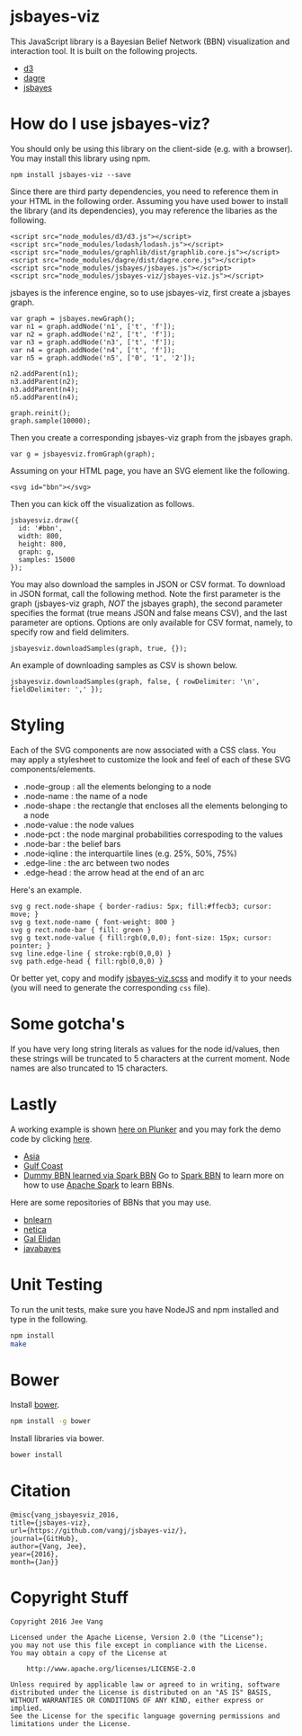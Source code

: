 jsbayes-viz
===========

This JavaScript library is a Bayesian Belief Network (BBN) visualization and interaction tool. It is built on the following projects.

* [d3](https://github.com/mbostock/d3)
* [dagre](https://github.com/cpettitt/dagre)
* [jsbayes](https://github.com/vangj/jsbayes)

# How do I use jsbayes-viz?

You should only be using this library on the client-side (e.g. with a browser). You may install this library using npm.

`npm install jsbayes-viz --save`

Since there are third party dependencies, you need to reference them in your HTML in the following order. Assuming you have used bower to install the library (and its dependencies), you may reference the libaries as the following.

```
<script src="node_modules/d3/d3.js"></script>
<script src="node_modules/lodash/lodash.js"></script>
<script src="node_modules/graphlib/dist/graphlib.core.js"></script>
<script src="node_modules/dagre/dist/dagre.core.js"></script>
<script src="node_modules/jsbayes/jsbayes.js"></script>
<script src="node_modules/jsbayes-viz/jsbayes-viz.js"></script>
```

jsbayes is the inference engine, so to use jsbayes-viz, first create a jsbayes graph.

```
var graph = jsbayes.newGraph();
var n1 = graph.addNode('n1', ['t', 'f']);
var n2 = graph.addNode('n2', ['t', 'f']);
var n3 = graph.addNode('n3', ['t', 'f']);
var n4 = graph.addNode('n4', ['t', 'f']);
var n5 = graph.addNode('n5', ['0', '1', '2']);

n2.addParent(n1);
n3.addParent(n2);
n3.addParent(n4);
n5.addParent(n4);

graph.reinit();
graph.sample(10000);
```

Then you create a corresponding jsbayes-viz graph from the jsbayes graph.

```
var g = jsbayesviz.fromGraph(graph);
```

Assuming on your HTML page, you have an SVG element like the following.

```
<svg id="bbn"></svg>
```

Then you can kick off the visualization as follows.

```
jsbayesviz.draw({
  id: '#bbn',
  width: 800,
  height: 800,
  graph: g,
  samples: 15000
});
```

You may also download the samples in JSON or CSV format. To download in JSON format, call the following method. Note the first parameter is the graph (jsbayes-viz graph, *NOT* the jsbayes graph), the second parameter specifies the format (true means JSON and false means CSV), and the last parameter are options. Options are only available for CSV format, namely, to specify row and field delimiters.


```
jsbayesviz.downloadSamples(graph, true, {});
```

An example of downloading samples as CSV is shown below.

```
jsbayesviz.downloadSamples(graph, false, { rowDelimiter: '\n', fieldDelimiter: ',' });
```

# Styling
Each of the SVG components are now associated with a CSS class. You may apply a stylesheet to customize the look and feel of each of these SVG components/elements.

* .node-group : all the elements belonging to a node
* .node-name : the name of a node
* .node-shape : the rectangle that encloses all the elements belonging to a node
* .node-value : the node values
* .node-pct : the node marginal probabilities correspoding to the values
* .node-bar : the belief bars
* .node-iqline : the interquartile lines (e.g. 25%, 50%, 75%)
* .edge-line : the arc between two nodes
* .edge-head : the arrow head at the end of an arc

Here's an example.

```
svg g rect.node-shape { border-radius: 5px; fill:#ffecb3; cursor: move; }
svg g text.node-name { font-weight: 800 }
svg g rect.node-bar { fill: green }
svg g text.node-value { fill:rgb(0,0,0); font-size: 15px; cursor: pointer; }
svg line.edge-line { stroke:rgb(0,0,0) }
svg path.edge-head { fill:rgb(0,0,0) }
```

Or better yet, copy and modify [jsbayes-viz.scss](jsbayes-viz.scss) and modify it to your needs (you will need to generate the corresponding `css` file).

# Some gotcha's
If you have very long string literals as values for the node id/values, then these strings will be truncated to 5 characters at the current moment. Node names are also truncated to 15 characters.

# Lastly
A working example is shown [here on Plunker](https://run.plnkr.co/plunks/fjL6Yq/) and you may fork the demo code by clicking [here](https://plnkr.co/edit/fjL6Yq).

* [Asia](https://run.plnkr.co/plunks/CJe4LbYhx42TAPXjIUum/)
* [Gulf Coast](https://kelvinfkr.github.io/Gulf_Coast/)
* [Dummy BBN learned via Spark BBN](https://run.plnkr.co/plunks/GFcem156HC2EwRECmtyH/) Go to [Spark BBN](https://github.com/vangj/spark-bbn) to learn more on how to use [Apache Spark](https://spark.apache.org/) to learn BBNs.

Here are some repositories of BBNs that you may use.

* [bnlearn](http://www.bnlearn.com/bnrepository/)
* [netica](http://www.norsys.com/networklibrary.html)
* [Gal Elidan](http://www.cs.huji.ac.il/~galel/Repository/)
* [javabayes](https://www.cs.cmu.edu/~javabayes/Home/node7.html)

# Unit Testing

To run the unit tests, make sure you have NodeJS and npm installed and type in the following.

```bash
npm install
make
```

# Bower

Install [bower](https://bower.io).

```bash
npm install -g bower
```

Install libraries via bower.

```bash
bower install
```

# Citation

```
@misc{vang_jsbayesviz_2016, 
title={jsbayes-viz}, 
url={https://github.com/vangj/jsbayes-viz/}, 
journal={GitHub},
author={Vang, Jee}, 
year={2016}, 
month={Jan}}
```

# Copyright Stuff

```
Copyright 2016 Jee Vang

Licensed under the Apache License, Version 2.0 (the "License");
you may not use this file except in compliance with the License.
You may obtain a copy of the License at

    http://www.apache.org/licenses/LICENSE-2.0

Unless required by applicable law or agreed to in writing, software
distributed under the License is distributed on an "AS IS" BASIS,
WITHOUT WARRANTIES OR CONDITIONS OF ANY KIND, either express or implied.
See the License for the specific language governing permissions and
limitations under the License.
```